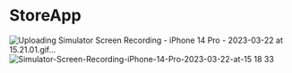 # StoreApp
![Uploading Simulator Screen Recording - iPhone 14 Pro - 2023-03-22 at 15.21.01.gif…]()
![Simulator-Screen-Recording-iPhone-14-Pro-2023-03-22-at-15 18 33](https://user-images.githubusercontent.com/109412391/226905494-b901c03f-6f65-4252-9eb6-8fe4747a6aa8.gif)
